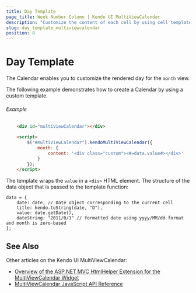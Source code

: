 ```yaml
---
title: Day Template
page_title: Week Number Column | Kendo UI MultiViewCalendar
description: "Customize the content of each cell by using cell templates when working with the Kendo UI MultiViewCalendar."
slug: day_template_multiviewcalendar
position: 8
---
```


# Day Template

The Calendar enables you to customize the rendered day for the `month` view.

The following example demonstrates how to create a Calendar by using a custom template.

###### Example

```html
    <div id="multiViewCalendar"></div>

    <script>
        $("#multiViewCalendar").kendoMultiViewCalendar({
            month: {
                content: '<div class="custom"><#=data.value#></div>'
            }
        });
    </script>
```

The template wraps the `value` in a `<div>` HTML element. The structure of the data object that is passed to the template function:

    data = {
        date: date, // Date object corresponding to the current cell
        title: kendo.toString(date, "D"),
        value: date.getDate(),
        dateString: "2011/0/1" // formatted date using yyyy/MM/dd format and month is zero-based
    };

## See Also

Other articles on the Kendo UI MultiViewCalendar:

* [Overview of the ASP.NET MVC HtmlHelper Extension for the MultiViewCalendar Widget](/aspnet-mvc/helpers/multiviewcalendar/overview)
* [MultiViewCalendar JavaScript API Reference](/api/javascript/ui/multiviewcalendar)